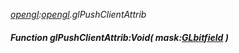 _[opengl](../../modules/opengl/opengl-module.md):[opengl](../../modules/opengl/opengl-module.md).glPushClientAttrib_
##### Function glPushClientAttrib:Void( mask:[GLbitfield](../../modules/opengl/opengl-glbitfield.md) )
